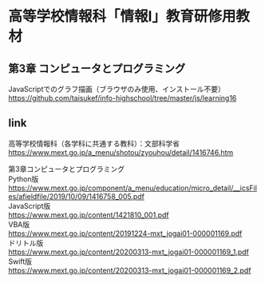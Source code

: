 # 高等学校情報科「情報I」教育研修用教材

## 第3章 コンピュータとプログラミング

JavaScriptでのグラフ描画（ブラウザのみ使用、インストール不要）  
https://github.com/taisukef/info-highschool/tree/master/js/learning16  

## link
高等学校情報科（各学科に共通する教科）：文部科学省  
https://www.mext.go.jp/a_menu/shotou/zyouhou/detail/1416746.htm  

第3章コンピュータとプログラミング  
Python版  
https://www.mext.go.jp/component/a_menu/education/micro_detail/__icsFiles/afieldfile/2019/10/09/1416758_005.pdf  
JavaScript版  
https://www.mext.go.jp/content/1421810_001.pdf  
VBA版  
https://www.mext.go.jp/content/20191224-mxt_jogai01-000001169.pdf  
ドリトル版  
https://www.mext.go.jp/content/20200313-mxt_jogai01-000001169_1.pdf  
Swift版  
https://www.mext.go.jp/content/20200313-mxt_jogai01-000001169_2.pdf  
